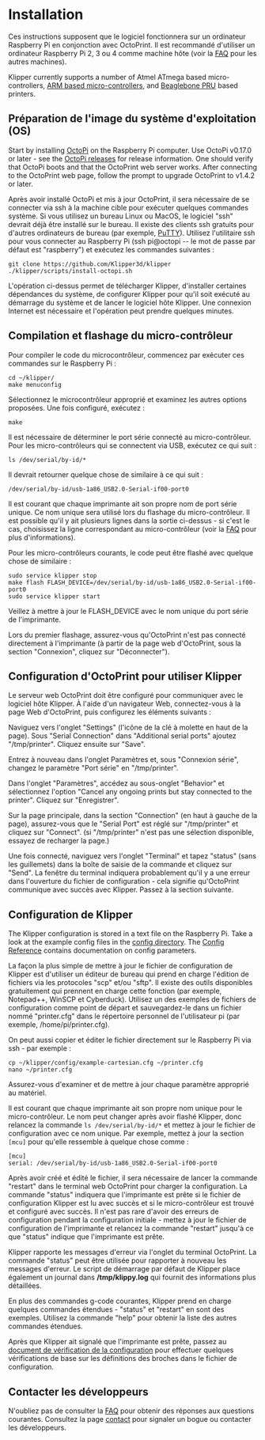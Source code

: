# Installation

Ces instructions supposent que le logiciel fonctionnera sur un ordinateur Raspberry Pi en conjonction avec OctoPrint. Il est recommandé d'utiliser un ordinateur Raspberry Pi 2, 3 ou 4 comme machine hôte (voir la [FAQ](FAQ.md#can-i-run-klipper-on-something-other-than-a-raspberry-pi-3) pour les autres machines).

Klipper currently supports a number of Atmel ATmega based micro-controllers, [ARM based micro-controllers](Features.md#step-benchmarks), and [Beaglebone PRU](Beaglebone.md) based printers.

## Préparation de l'image du système d'exploitation (OS)

Start by installing [OctoPi](https://github.com/guysoft/OctoPi) on the Raspberry Pi computer. Use OctoPi v0.17.0 or later - see the [OctoPi releases](https://github.com/guysoft/OctoPi/releases) for release information. One should verify that OctoPi boots and that the OctoPrint web server works. After connecting to the OctoPrint web page, follow the prompt to upgrade OctoPrint to v1.4.2 or later.

Après avoir installé OctoPi et mis à jour OctoPrint, il sera nécessaire de se connecter via ssh à la machine cible pour exécuter quelques commandes système. Si vous utilisez un bureau Linux ou MacOS, le logiciel "ssh" devrait déjà être installé sur le bureau. Il existe des clients ssh gratuits pour d'autres ordinateurs de bureau (par exemple, [PuTTY](https://www.chiark.greenend.org.uk/~sgtatham/putty/)). Utilisez l'utilitaire ssh pour vous connecter au Raspberry Pi (ssh pi@octopi -- le mot de passe par défaut est "raspberry") et exécutez les commandes suivantes :

```
git clone https://github.com/Klipper3d/klipper
./klipper/scripts/install-octopi.sh
```

L'opération ci-dessus permet de télécharger Klipper, d'installer certaines dépendances du système, de configurer Klipper pour qu'il soit exécuté au démarrage du système et de lancer le logiciel hôte Klipper. Une connexion Internet est nécessaire et l'opération peut prendre quelques minutes.

## Compilation et flashage du micro-contrôleur

Pour compiler le code du microcontrôleur, commencez par exécuter ces commandes sur le Raspberry Pi :

```
cd ~/klipper/
make menuconfig
```

Sélectionnez le microcontrôleur approprié et examinez les autres options proposées. Une fois configuré, exécutez :

```
make
```

Il est nécessaire de déterminer le port série connecté au micro-contrôleur. Pour les micro-contrôleurs qui se connectent via USB, exécutez ce qui suit :

```
ls /dev/serial/by-id/*
```

Il devrait retourner quelque chose de similaire à ce qui suit :

```
/dev/serial/by-id/usb-1a86_USB2.0-Serial-if00-port0
```

Il est courant que chaque imprimante ait son propre nom de port série unique. Ce nom unique sera utilisé lors du flashage du micro-contrôleur. Il est possible qu'il y ait plusieurs lignes dans la sortie ci-dessus - si c'est le cas, choisissez la ligne correspondant au micro-contrôleur (voir la [FAQ](FAQ.md#wheres-my-serial-port) pour plus d'informations).

Pour les micro-contrôleurs courants, le code peut être flashé avec quelque chose de similaire :

```
sudo service klipper stop
make flash FLASH_DEVICE=/dev/serial/by-id/usb-1a86_USB2.0-Serial-if00-port0
sudo service klipper start
```

Veillez à mettre à jour le FLASH_DEVICE avec le nom unique du port série de l'imprimante.

Lors du premier flashage, assurez-vous qu'OctoPrint n'est pas connecté directement à l'imprimante (à partir de la page web d'OctoPrint, sous la section "Connexion", cliquez sur "Déconnecter").

## Configuration d'OctoPrint pour utiliser Klipper

Le serveur web OctoPrint doit être configuré pour communiquer avec le logiciel hôte Klipper. À l'aide d'un navigateur Web, connectez-vous à la page Web d'OctoPrint, puis configurez les éléments suivants :

Naviguez vers l'onglet "Settings" (l'icône de la clé à molette en haut de la page). Sous "Serial Connection" dans "Additional serial ports" ajoutez "/tmp/printer". Cliquez ensuite sur "Save".

Entrez à nouveau dans l'onglet Paramètres et, sous "Connexion série", changez le paramètre "Port série" en "/tmp/printer".

Dans l'onglet "Paramètres", accédez au sous-onglet "Behavior" et sélectionnez l'option "Cancel any ongoing prints but stay connected to the printer". Cliquez sur "Enregistrer".

Sur la page principale, dans la section "Connection" (en haut à gauche de la page), assurez-vous que le "Serial Port" est réglé sur "/tmp/printer" et cliquez sur "Connect". (si "/tmp/printer" n'est pas une sélection disponible, essayez de recharger la page.)

Une fois connecté, naviguez vers l'onglet "Terminal" et tapez "status" (sans les guillemets) dans la boîte de saisie de la commande et cliquez sur "Send". La fenêtre du terminal indiquera probablement qu'il y a une erreur dans l'ouverture du fichier de configuration - cela signifie qu'OctoPrint communique avec succès avec Klipper. Passez à la section suivante.

## Configuration de Klipper

The Klipper configuration is stored in a text file on the Raspberry Pi. Take a look at the example config files in the [config directory](../config/). The [Config Reference](Config_Reference.md) contains documentation on config parameters.

La façon la plus simple de mettre à jour le fichier de configuration de Klipper est d'utiliser un éditeur de bureau qui prend en charge l'édition de fichiers via les protocoles "scp" et/ou "sftp". Il existe des outils disponibles gratuitement qui prennent en charge cette fonction (par exemple, Notepad++, WinSCP et Cyberduck). Utilisez un des exemples de fichiers de configuration comme point de départ et sauvegardez-le dans un fichier nommé "printer.cfg" dans le répertoire personnel de l'utilisateur pi (par exemple, /home/pi/printer.cfg).

On peut aussi copier et éditer le fichier directement sur le Raspberry Pi via ssh - par exemple :

```
cp ~/klipper/config/example-cartesian.cfg ~/printer.cfg
nano ~/printer.cfg
```

Assurez-vous d'examiner et de mettre à jour chaque paramètre approprié au matériel.

Il est courant que chaque imprimante ait son propre nom unique pour le micro-contrôleur. Le nom peut changer après avoir flashé Klipper, donc relancez la commande `ls /dev/serial/by-id/*` et mettez à jour le fichier de configuration avec ce nom unique. Par exemple, mettez à jour la section `[mcu]` pour qu'elle ressemble à quelque chose comme :

```
[mcu]
serial: /dev/serial/by-id/usb-1a86_USB2.0-Serial-if00-port0
```

Après avoir créé et édité le fichier, il sera nécessaire de lancer la commande "restart" dans le terminal web OctoPrint pour charger la configuration. La commande "status" indiquera que l'imprimante est prête si le fichier de configuration Klipper est lu avec succès et si le micro-contrôleur est trouvé et configuré avec succès. Il n'est pas rare d'avoir des erreurs de configuration pendant la configuration initiale - mettez à jour le fichier de configuration de l'imprimante et relancez la commande "restart" jusqu'à ce que "status" indique que l'imprimante est prête.

Klipper rapporte les messages d'erreur via l'onglet du terminal OctoPrint. La commande "status" peut être utilisée pour rapporter à nouveau les messages d'erreur. Le script de démarrage par défaut de Klipper place également un journal dans **/tmp/klippy.log** qui fournit des informations plus détaillées.

En plus des commandes g-code courantes, Klipper prend en charge quelques commandes étendues - "status" et "restart" en sont des exemples. Utilisez la commande "help" pour obtenir la liste des autres commandes étendues.

Après que Klipper ait signalé que l'imprimante est prête, passez au [document de vérification de la configuration](Config_checks.md) pour effectuer quelques vérifications de base sur les définitions des broches dans le fichier de configuration.

## Contacter les développeurs

N'oubliez pas de consulter la [FAQ](FAQ.md) pour obtenir des réponses aux questions courantes. Consultez la page [contact](Contact.md) pour signaler un bogue ou contacter les développeurs.
